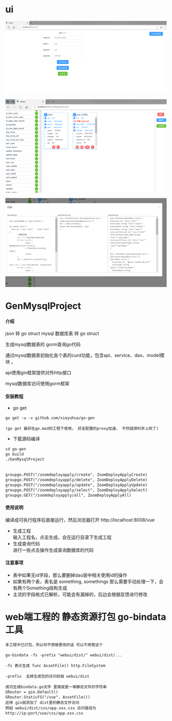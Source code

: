 # ui

![Image1](https://raw.githubusercontent.com/chenxiao1990/GenMysqlProject/master/images/1.1.png)

![Image2](https://raw.githubusercontent.com/chenxiao1990/GenMysqlProject/master/images/2.png)

![Image3](https://raw.githubusercontent.com/chenxiao1990/GenMysqlProject/master/images/3.png)

# GenMysqlProject

#### 介绍
json 转 go struct
mysql 数据库表 转 go struct

生成mysql数据表的 gorm查询go代码

通过mysql数据表初始化各个表的curd功能，包含api、service、dao、model模块 。 

api使用gin框架提供对外http接口

mysql数据库访问使用gorm框架



#### 安装教程
+ go get
```
go get -u -v github.com/xieyuhua/go-gen

(go get 最好在go.mod的工程下使用， 好走配置的proxy加速， 不然就得科学上网了)
```
+ 下载源码编译

```
cd go-gen
go build 
./GenMysqlProject


groupgo.POST("/zoomdeployapply/create", ZoomDeployApplyCreate)
groupgo.POST("/zoomdeployapply/delete", ZoomDeployApplyDelete)
groupgo.POST("/zoomdeployapply/update", ZoomDeployApplyUpdate)
groupgo.POST("/zoomdeployapply/select", ZoomDeployApplySelect)
groupgo.GET("/zoomdeployapply/all", ZoomDeployApplyAll)
```

 
#### 使用说明

编译成可执行程序后直接运行，然后浏览器打开 http://localhost:8008/vue

+ 生成工程    
  输入工程名，点击生成，会在运行目录下生成工程
+ 生成查询代码  
  进行一些点击操作生成查询数据库的代码


#### 注意事项

+ 表中如果无id字段，那么要删掉dao层中相关使用id的操作
+ 如果有两个表，表名是 something, somethings 那么需要手动处理一下，会有两个Something结构生成
+ 主流的字段格式已解析，可能会有漏掉的，后边会根据反馈进行修改

 

# web端工程的 静态资源打包 go-bindata工具

```
本工程中已打包，所以你不想做更改的话 可以不用管这个

go-bindata -fs -prefix "webui/dist/" webui/dist/...

-fs 表示生成 func AssetFile() http.FileSystem

-prefix  去掉生成包的访问前缀 webui/dist

成功生成bindata.go文件 里面就是一堆静态文件的字符串
GRouter = gin.Default()
GRouter.StaticFS("/vue", AssetFile())
这样 gin就添加了 dist里的静态文件访问  
例如 webui/dist/css/app.xxx.css 访问路径为 http://ip:port/vue/css/app.xxx.css
```
